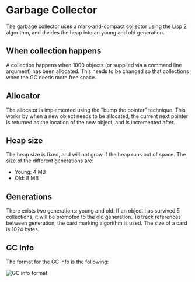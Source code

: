 Garbage Collector
================================
The garbage collector uses a mark-and-compact collector using the Lisp 2 algorithm, and divides the heap into an young and old generation.

## When collection happens
A collection happens when 1000 objects (or supplied via a command line argument) has been allocated. This needs to be changed so that collections when the GC needs more free space.

## Allocator
The allocator is implemented using the "bump the pointer" technique. This works by when a new object needs to be allocated, the current next pointer is returned as the location of the new object, and is incremented after.

## Heap size
The heap size is fixed, and will not grow if the heap runs out of space. The size of the different generations are:
* Young: 4 MB
* Old: 8 MB

## Generations
There exists two generations: young and old. If an object has survived 5 collections, it will be promoted to the old generation. To track references between generation, the card marking algorithm is used. The size of a card is 1024 bytes.

## GC Info
The format for the GC info is the following:

![](images/GCInfo.png "GC info format")
